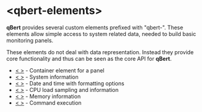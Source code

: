 # &lt;qbert-elements&gt;

**qBert** provides several custom elements prefixed with "qbert-". These elements allow simple
access to system related data, needed to build basic monitoring panels.

These elements do not deal with data representation. Instead they provide core functionality
and thus can be seen as the core API for **qBert**.

  * [&lt; &gt;](qbert-panel.md) - Container element for a panel
  * [&lt; &gt;](qbert-system.md) - System information
  * [&lt; &gt;](qbert-time.md) - Date and time with formatting options
  * [&lt; &gt;](qbert-cpu.md) - CPU load sampling and information
  * [&lt; &gt;](qbert-mem.md) - Memory information
  * [&lt; &gt;](qbert-exec.md) - Command execution
